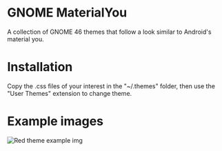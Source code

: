 # GNOME MaterialYou
A collection of GNOME 46 themes that follow a look similar to Android's material you.


# Installation
Copy the .css files of your interest in the "~/.themes" folder, then use the "User Themes" extension to change theme.

# Example images

![Red theme example img](https://github.com/talpinum/GNOME-MaterialYou/assets/144681756/6465082d-cc12-49c8-97bd-e10599e02bb0)
